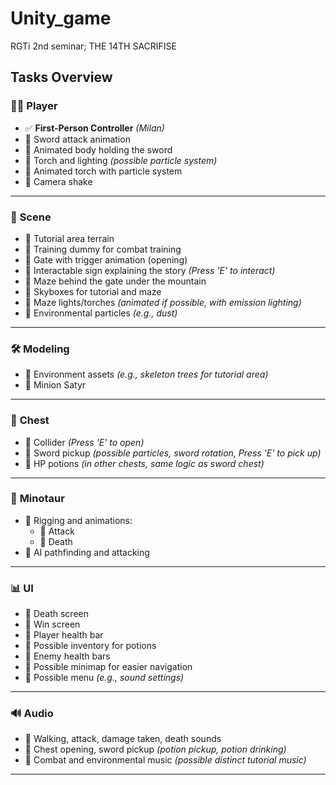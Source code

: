 # Unity_game
RGTi 2nd seminar;  THE 14TH SACRIFISE

## **Tasks Overview**

### 🧑‍🎮 **Player**
- ✅ **First-Person Controller** *(Milan)*  
- 🔲 Sword attack animation  
- 🔲 Animated body holding the sword  
- 🔲 Torch and lighting *(possible particle system)*  
- 🔲 Animated torch with particle system  
- 🔲 Camera shake  

---

### 🌄 **Scene**
- 🔲 Tutorial area terrain  
- 🔲 Training dummy for combat training  
- 🔲 Gate with trigger animation (opening)  
- 🔲 Interactable sign explaining the story *(Press 'E' to interact)*  
- 🔲 Maze behind the gate under the mountain  
- 🔲 Skyboxes for tutorial and maze  
- 🔲 Maze lights/torches *(animated if possible, with emission lighting)*  
- 🔲 Environmental particles *(e.g., dust)*  

---

### 🛠️ **Modeling**
- 🔲 Environment assets *(e.g., skeleton trees for tutorial area)*  
- 🔲 Minion Satyr  

---

### 💎 **Chest**
- 🔲 Collider *(Press 'E' to open)*  
- 🔲 Sword pickup *(possible particles, sword rotation, Press 'E' to pick up)*  
- 🔲 HP potions *(in other chests, same logic as sword chest)*  

---

### 🐂 **Minotaur**
- 🔲 Rigging and animations:
  - 🔲 Attack  
  - 🔲 Death  
- 🔲 AI pathfinding and attacking  

---

### 📊 **UI**
- 🔲 Death screen  
- 🔲 Win screen  
- 🔲 Player health bar  
- 🔲 Possible inventory for potions  
- 🔲 Enemy health bars  
- 🔲 Possible minimap for easier navigation  
- 🔲 Possible menu *(e.g., sound settings)*  

---

### 🔊 **Audio**
- 🔲 Walking, attack, damage taken, death sounds  
- 🔲 Chest opening, sword pickup *(potion pickup, potion drinking)*  
- 🔲 Combat and environmental music *(possible distinct tutorial music)*  

---
